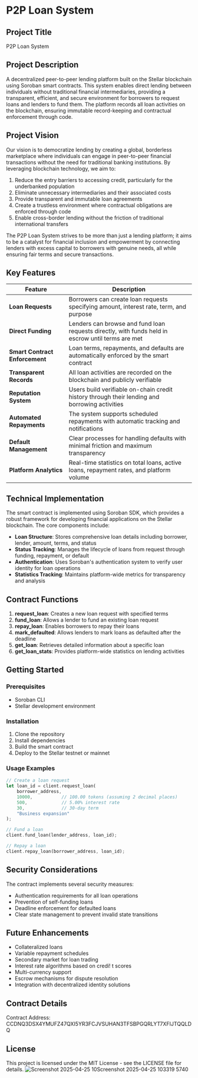 # P2P Loan System

## Project Title
P2P Loan System

## Project Description
A decentralized peer-to-peer lending platform built on the Stellar blockchain using Soroban smart contracts. This system enables direct lending between individuals without traditional financial intermediaries, providing a transparent, efficient, and secure environment for borrowers to request loans and lenders to fund them. The platform records all loan activities on the blockchain, ensuring immutable record-keeping and contractual enforcement through code.

## Project Vision
Our vision is to democratize lending by creating a global, borderless marketplace where individuals can engage in peer-to-peer financial transactions without the need for traditional banking institutions. By leveraging blockchain technology, we aim to:

1. Reduce the entry barriers to accessing credit, particularly for the underbanked population
2. Eliminate unnecessary intermediaries and their associated costs
3. Provide transparent and immutable loan agreements
4. Create a trustless environment where contractual obligations are enforced through code
5. Enable cross-border lending without the friction of traditional international transfers

The P2P Loan System strives to be more than just a lending platform; it aims to be a catalyst for financial inclusion and empowerment by connecting lenders with excess capital to borrowers with genuine needs, all while ensuring fair terms and secure transactions.

## Key Features

| Feature | Description |
|---------|------------|
| **Loan Requests** | Borrowers can create loan requests specifying amount, interest rate, term, and purpose |
| **Direct Funding** | Lenders can browse and fund loan requests directly, with funds held in escrow until terms are met |
| **Smart Contract Enforcement** | Loan terms, repayments, and defaults are automatically enforced by the smart contract |
| **Transparent Records** | All loan activities are recorded on the blockchain and publicly verifiable |
| **Reputation System** | Users build verifiable on-chain credit history through their lending and borrowing activities |
| **Automated Repayments** | The system supports scheduled repayments with automatic tracking and notifications |
| **Default Management** | Clear processes for handling defaults with minimal friction and maximum transparency |
| **Platform Analytics** | Real-time statistics on total loans, active loans, repayment rates, and platform volume |

## Technical Implementation

The smart contract is implemented using Soroban SDK, which provides a robust framework for developing financial applications on the Stellar blockchain. The core components include:

- **Loan Structure**: Stores comprehensive loan details including borrower, lender, amount, terms, and status
- **Status Tracking**: Manages the lifecycle of loans from request through funding, repayment, or default
- **Authentication**: Uses Soroban's authentication system to verify user identity for loan operations
- **Statistics Tracking**: Maintains platform-wide metrics for transparency and analysis

## Contract Functions

1. **request_loan**: Creates a new loan request with specified terms
2. **fund_loan**: Allows a lender to fund an existing loan request
3. **repay_loan**: Enables borrowers to repay their loans
4. **mark_defaulted**: Allows lenders to mark loans as defaulted after the deadline
5. **get_loan**: Retrieves detailed information about a specific loan
6. **get_loan_stats**: Provides platform-wide statistics on lending activities

## Getting Started

### Prerequisites
- Soroban CLI
- Stellar development environment

### Installation
1. Clone the repository
2. Install dependencies
3. Build the smart contract
4. Deploy to the Stellar testnet or mainnet

### Usage Examples
```rust
// Create a loan request
let loan_id = client.request_loan(
    borrower_address,
    10000,           // 100.00 tokens (assuming 2 decimal places)
    500,             // 5.00% interest rate
    30,              // 30-day term
    "Business expansion"
);

// Fund a loan
client.fund_loan(lender_address, loan_id);

// Repay a loan
client.repay_loan(borrower_address, loan_id);
```

## Security Considerations

The contract implements several security measures:
- Authentication requirements for all loan operations
- Prevention of self-funding loans
- Deadline enforcement for defaulted loans
- Clear state management to prevent invalid state transitions

## Future Enhancements

- Collateralized loans
- Variable repayment schedules
- Secondary market for loan trading
- Interest rate algorithms based on credi!
t scores
- Multi-currency support
- Escrow mechanisms for dispute resolution
- Integration with decentralized identity solutions

## Contract Details
Contract Address: CCDNQ3DSX4YMUFZ47QXI5YR3FCJVSUHAN3TFSBPGQRLYT7XFIJTQQLDQ

## License
This project is licensed under the MIT License - see the LICENSE file for details.
![Screenshot 2025-04-25 10![Screenshot 2025-04-25 103319](https://github.com/user-attachments/assets/8518138c-30c6-480f-9de7-5fa372dba909)
5740](https://github.com/user-attachments/assets/98693c02-0812-4d8a-807c-4e07671421fa)

